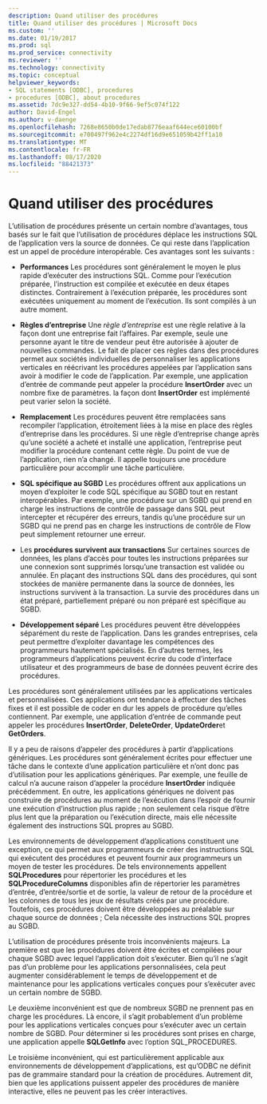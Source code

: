 ```yaml
---
description: Quand utiliser des procédures
title: Quand utiliser des procédures | Microsoft Docs
ms.custom: ''
ms.date: 01/19/2017
ms.prod: sql
ms.prod_service: connectivity
ms.reviewer: ''
ms.technology: connectivity
ms.topic: conceptual
helpviewer_keywords:
- SQL statements [ODBC], procedures
- procedures [ODBC], about procedures
ms.assetid: 7dc9e327-dd54-4b10-9f66-9ef5c074f122
author: David-Engel
ms.author: v-daenge
ms.openlocfilehash: 7268e8650b0de17edab8776eaaf644ece60100bf
ms.sourcegitcommit: e700497f962e4c2274df16d9e651059b42ff1a10
ms.translationtype: MT
ms.contentlocale: fr-FR
ms.lasthandoff: 08/17/2020
ms.locfileid: "88421373"
---
```

# <a name="when-to-use-procedures"></a>Quand utiliser des procédures
L’utilisation de procédures présente un certain nombre d’avantages, tous basés sur le fait que l’utilisation de procédures déplace les instructions SQL de l’application vers la source de données. Ce qui reste dans l’application est un appel de procédure interopérable. Ces avantages sont les suivants :  
  
-   **Performances** Les procédures sont généralement le moyen le plus rapide d’exécuter des instructions SQL. Comme pour l’exécution préparée, l’instruction est compilée et exécutée en deux étapes distinctes. Contrairement à l’exécution préparée, les procédures sont exécutées uniquement au moment de l’exécution. Ils sont compilés à un autre moment.  
  
-   **Règles d’entreprise** Une *règle d’entreprise* est une règle relative à la façon dont une entreprise fait l’affaires. Par exemple, seule une personne ayant le titre de vendeur peut être autorisée à ajouter de nouvelles commandes. Le fait de placer ces règles dans des procédures permet aux sociétés individuelles de personnaliser les applications verticales en réécrivant les procédures appelées par l’application sans avoir à modifier le code de l’application. Par exemple, une application d’entrée de commande peut appeler la procédure **InsertOrder** avec un nombre fixe de paramètres. la façon dont **InsertOrder** est implémenté peut varier selon la société.  
  
-   **Remplacement** Les procédures peuvent être remplacées sans recompiler l’application, étroitement liées à la mise en place des règles d’entreprise dans les procédures. Si une règle d’entreprise change après qu’une société a acheté et installé une application, l’entreprise peut modifier la procédure contenant cette règle. Du point de vue de l’application, rien n’a changé. Il appelle toujours une procédure particulière pour accomplir une tâche particulière.  
  
-   **SQL spécifique au SGBD** Les procédures offrent aux applications un moyen d’exploiter le code SQL spécifique au SGBD tout en restant interopérables. Par exemple, une procédure sur un SGBD qui prend en charge les instructions de contrôle de passage dans SQL peut intercepter et récupérer des erreurs, tandis qu’une procédure sur un SGBD qui ne prend pas en charge les instructions de contrôle de Flow peut simplement retourner une erreur.  
  
-   Les **procédures survivent aux transactions** Sur certaines sources de données, les plans d’accès pour toutes les instructions préparées sur une connexion sont supprimés lorsqu’une transaction est validée ou annulée. En plaçant des instructions SQL dans des procédures, qui sont stockées de manière permanente dans la source de données, les instructions survivent à la transaction. La survie des procédures dans un état préparé, partiellement préparé ou non préparé est spécifique au SGBD.  
  
-   **Développement séparé** Les procédures peuvent être développées séparément du reste de l’application. Dans les grandes entreprises, cela peut permettre d’exploiter davantage les compétences des programmeurs hautement spécialisés. En d’autres termes, les programmeurs d’applications peuvent écrire du code d’interface utilisateur et des programmeurs de base de données peuvent écrire des procédures.  
  
 Les procédures sont généralement utilisées par les applications verticales et personnalisées. Ces applications ont tendance à effectuer des tâches fixes et il est possible de coder en dur les appels de procédure qu’elles contiennent. Par exemple, une application d’entrée de commande peut appeler les procédures **InsertOrder**, **DeleteOrder**, **UpdateOrder**et **GetOrders**.  
  
 Il y a peu de raisons d’appeler des procédures à partir d’applications génériques. Les procédures sont généralement écrites pour effectuer une tâche dans le contexte d’une application particulière et n’ont donc pas d’utilisation pour les applications génériques. Par exemple, une feuille de calcul n’a aucune raison d’appeler la procédure **InsertOrder** indiquée précédemment. En outre, les applications génériques ne doivent pas construire de procédures au moment de l’exécution dans l’espoir de fournir une exécution d’instruction plus rapide ; non seulement cela risque d’être plus lent que la préparation ou l’exécution directe, mais elle nécessite également des instructions SQL propres au SGBD.  
  
 Les environnements de développement d’applications constituent une exception, ce qui permet aux programmeurs de créer des instructions SQL qui exécutent des procédures et peuvent fournir aux programmeurs un moyen de tester les procédures. De tels environnements appellent **SQLProcedures** pour répertorier les procédures et les **SQLProcedureColumns** disponibles afin de répertorier les paramètres d’entrée, d’entrée/sortie et de sortie, la valeur de retour de la procédure et les colonnes de tous les jeux de résultats créés par une procédure. Toutefois, ces procédures doivent être développées au préalable sur chaque source de données ; Cela nécessite des instructions SQL propres au SGBD.  
  
 L’utilisation de procédures présente trois inconvénients majeurs. La première est que les procédures doivent être écrites et compilées pour chaque SGBD avec lequel l’application doit s’exécuter. Bien qu’il ne s’agit pas d’un problème pour les applications personnalisées, cela peut augmenter considérablement le temps de développement et de maintenance pour les applications verticales conçues pour s’exécuter avec un certain nombre de SGBD.  
  
 Le deuxième inconvénient est que de nombreux SGBD ne prennent pas en charge les procédures. Là encore, il s’agit probablement d’un problème pour les applications verticales conçues pour s’exécuter avec un certain nombre de SGBD. Pour déterminer si les procédures sont prises en charge, une application appelle **SQLGetInfo** avec l’option SQL_PROCEDURES.  
  
 Le troisième inconvénient, qui est particulièrement applicable aux environnements de développement d’applications, est qu’ODBC ne définit pas de grammaire standard pour la création de procédures. Autrement dit, bien que les applications puissent appeler des procédures de manière interactive, elles ne peuvent pas les créer interactives.
